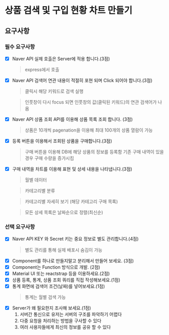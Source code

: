# 상품 검색 및 구입 현황 차트 만들기

## 요구사항

### 필수 요구사항

- [x] Naver API 실제 호출은 Server에 적용 합니다.(3점)
  > express에서 호출
- [x] Naver API 검색어 연관 내용이 적절히 포현 되며 Click 되어야 합니다.(3점)

  > 클릭시 해당 키워드로 검색 실행

  > 인풋창이 다시 focus 되면 인풋창의 값(클릭된 키워드)의 연관 검색어가 나옴

- [x] Naver API 상품 조회 API를 이용해 상품 목록 조회 합니다. (3점)
  > 상품은 10개씩 pagenation을 이용해 최대 100개의 상품 열람이 가능
- [x] 등록 버튼을 이용해서 조회된 상품을 구매합니다.(3점)
  > 구매 버튼을 이용해 DB에 해당 상품의 정보를 등록함
  > 기존 구매 내역이 있을 경우 구매 수량을 증가시킴
- [x] 구매 내역을 차트를 이용해 표현 및 상세 내용을 나타냅니다.(3점)

  > 월별 데이터

  > 카테고리별 분류

  > 카테고리별 자세히 보기 (해당 카테고리 구매 목록)

  > 모든 상세 목록은 날짜순으로 정렬(최신순)

### 선택 요구사항

- [x] Naver API KEY 와 Secret 키는 중요 정보로 별도 관리합니다.(4점)
  > 별도 관리를 통해 실제 배포시 숨김이 가능
- [x] Component를 하나로 만들지말고 분리해서 만들어 보세요. (3점)
- [x] Component는 Function 방식으로 개발. (2점)
- [x] Material UI 또는 reactstrap 등을 이용하세요.(2점)
- [x] 상품 등록, 통계, 상품 조회 쿼리를 직접 작성해보세요.(1점)
- [x] 통계 화면에 검색어 조건(날짜)를 넣어보세요.(1점)
  > 통계는 월별 검색 가능
- [x] Server가 왜 필요한지 조사해 보세요.(1점)
  1. 서버간 통신으로 유저는 서버의 구조를 파악하기 어렵다
  2. 다중 요청을 처리하는 방법을 구사할 수 있다
  3. 여러 사용자들에게 최신의 정보를 공유 할 수 있다
